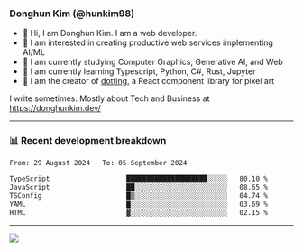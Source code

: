 ### Donghun Kim (@hunkim98)

- 👋 Hi, I am Donghun Kim. I am a web developer. 
- 🤔 I am interested in creating productive web services implementing AI/ML
- 🔭 I am currently studying Computer Graphics, Generative AI, and Web 
- 🌱 I am currently learning Typescript, Python, C#, Rust, Jupyter
- 🎨 I am the creator of [dotting](https://github.com/hunkim98/dotting), a React component library for pixel art

I write sometimes. Mostly about Tech and Business at https://donghunkim.dev/

---
### 📊 Recent development breakdown
<!--START_SECTION:waka-->

```txt
From: 29 August 2024 - To: 05 September 2024

TypeScript                   ████████████████████░░░░░   80.10 %
JavaScript                   ██░░░░░░░░░░░░░░░░░░░░░░░   08.65 %
TSConfig                     █▒░░░░░░░░░░░░░░░░░░░░░░░   04.74 %
YAML                         █░░░░░░░░░░░░░░░░░░░░░░░░   03.69 %
HTML                         ▓░░░░░░░░░░░░░░░░░░░░░░░░   02.15 %
```

<!--END_SECTION:waka-->
---

<!-- <div align='center'> -->
  <img align="center" src="https://github-readme-stats.vercel.app/api?username=hunkim98&theme=dark&show_icons=true"/>
<!-- </div> -->
<!--
**hunkim98/hunkim98** is a ✨ _special_ ✨ repository because its `README.md` (this file) appears on your GitHub profile.

Here are some ideas to get you started:

- 🔭 I’m currently working on ...
- 🌱 I’m currently learning ...
- 👯 I’m looking to collaborate on ...
- 🤔 I’m looking for help with ...
- 💬 Ask me about ...
- 📫 How to reach me: ...
- 😄 Pronouns: ...
- ⚡ Fun fact: ...
-->
